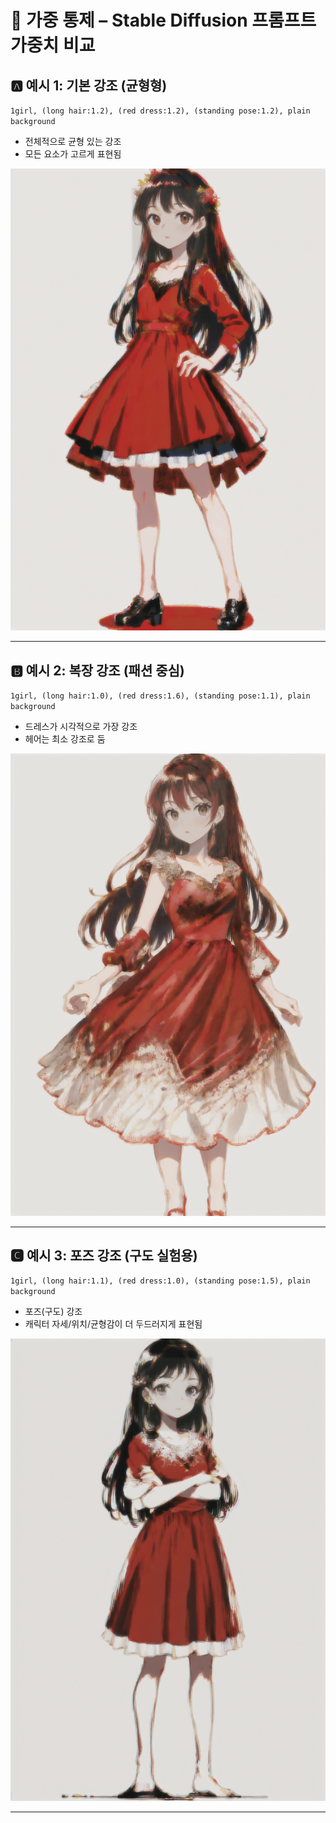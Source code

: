 # 🎯 가중 통제 – Stable Diffusion 프롬프트 가중치 비교

## 🅰️ 예시 1: 기본 강조 (균형형)

`1girl, (long hair:1.2), (red dress:1.2), (standing pose:1.2), plain background`
- 전체적으로 균형 있는 강조  
- 모든 요소가 고르게 표현됨

![image](https://github.com/Choi5903/AI_Project_2025_01/blob/main/Image/0327/Basic.png?raw=true)

---

## 🅱️ 예시 2: 복장 강조 (패션 중심)
`1girl, (long hair:1.0), (red dress:1.6), (standing pose:1.1), plain background`
- 드레스가 시각적으로 가장 강조  
- 헤어는 최소 강조로 둠

![image](https://github.com/Choi5903/AI_Project_2025_01/blob/main/Image/0327/Dress.png?raw=true)

---

## 🅲 예시 3: 포즈 강조 (구도 실험용)
`1girl, (long hair:1.1), (red dress:1.0), (standing pose:1.5), plain background`

- 포즈(구도) 강조  
- 캐릭터 자세/위치/균형감이 더 두드러지게 표현됨

![image](https://github.com/Choi5903/AI_Project_2025_01/blob/main/Image/0327/Pose.png?raw=true)

---